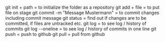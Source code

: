 git init + path = to initialize the folder as a repository
git add + file = to put file on stage
git commit -m "Message Mustermann" = to commit changes including commit message
git status = find out if changes are to be committed, if files are untracked etc.
git log = to see log / history of commits
git log --oneline = to see log / history of commits in one line
git push = push to github
git pull = pull from github
